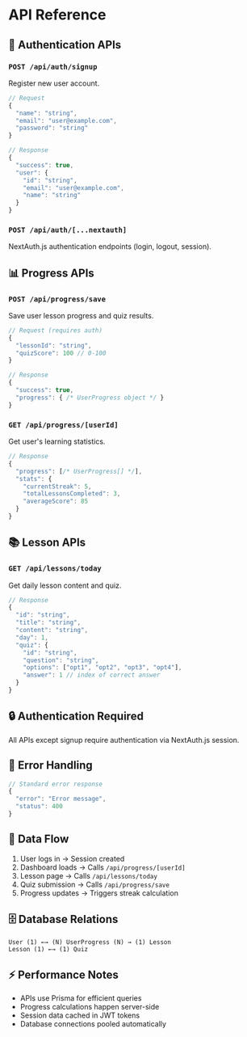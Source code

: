 # API Reference

## 🔗 **Authentication APIs**

### `POST /api/auth/signup`
Register new user account.
```typescript
// Request
{
  "name": "string",
  "email": "user@example.com",
  "password": "string"
}

// Response
{
  "success": true,
  "user": {
    "id": "string",
    "email": "user@example.com",
    "name": "string"
  }
}
```

### `POST /api/auth/[...nextauth]`
NextAuth.js authentication endpoints (login, logout, session).

## 📊 **Progress APIs**

### `POST /api/progress/save`
Save user lesson progress and quiz results.
```typescript
// Request (requires auth)
{
  "lessonId": "string",
  "quizScore": 100 // 0-100
}

// Response
{
  "success": true,
  "progress": { /* UserProgress object */ }
}
```

### `GET /api/progress/[userId]`
Get user's learning statistics.
```typescript
// Response
{
  "progress": [/* UserProgress[] */],
  "stats": {
    "currentStreak": 5,
    "totalLessonsCompleted": 3,
    "averageScore": 85
  }
}
```

## 📚 **Lesson APIs**

### `GET /api/lessons/today`
Get daily lesson content and quiz.
```typescript
// Response
{
  "id": "string",
  "title": "string",
  "content": "string",
  "day": 1,
  "quiz": {
    "id": "string",
    "question": "string",
    "options": ["opt1", "opt2", "opt3", "opt4"],
    "answer": 1 // index of correct answer
  }
}
```

## 🔒 **Authentication Required**
All APIs except signup require authentication via NextAuth.js session.

## 📡 **Error Handling**
```typescript
// Standard error response
{
  "error": "Error message",
  "status": 400
}
```

## 🔄 **Data Flow**
1. User logs in → Session created
2. Dashboard loads → Calls `/api/progress/[userId]`
3. Lesson page → Calls `/api/lessons/today`
4. Quiz submission → Calls `/api/progress/save`
5. Progress updates → Triggers streak calculation

## 🗄️ **Database Relations**
```
User (1) ←→ (N) UserProgress (N) → (1) Lesson
Lesson (1) ←→ (1) Quiz
```

## ⚡ **Performance Notes**
- APIs use Prisma for efficient queries
- Progress calculations happen server-side
- Session data cached in JWT tokens
- Database connections pooled automatically

